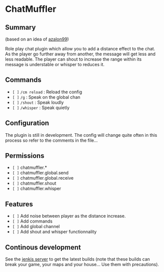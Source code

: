 # ChatMuffler

## Summary

(based on an idea of [azalon99](http://forums.bukkit.org/members/azalon99.90924720/))

Role play chat plugin which allow you to add a distance effect to the chat.
As the player go further away from another, the message will get less and less readable.
The player can shout to increase the range within its message is understable or whisper to reduces it.

## Commands

- `[ ]` ``/cm reload`` : Reload the config
- `[ ]` ``/g`` : Speak on the global chan
- `[ ]` ``/shout`` : Speak loudly
- `[ ]` ``/whisper`` : Speak quietly

## Configuration

The plugin is still in development. The config will change quite often in this process so refer to the comments in the file...

## Permissions

- `[ ]` chatmuffler.*
- `[ ]` chatmuffler.global.send
- `[ ]` chatmuffler.global.receive
- `[ ]` chatmuffler.shout
- `[ ]` chatmuffler.whisper

## Features

- `[ ]` Add noise between player as the distance increase.
- `[ ]` Add commands
- `[ ]` Add global channel
- `[ ]` Add shout and whisper functionnality

## Continous development

See the [jenkis server](http://ci.ribesg.fr/view/bendem/) to get the latest builds (note that these builds can break your game, your maps and your house... Use them with precautions).
